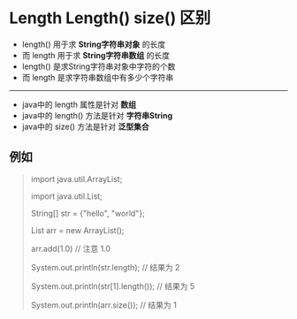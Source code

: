 # Length Length() size() 区别

+ length() 用于求 **String字符串对象** 的长度
+ 而 length 用于求 **String字符串数组** 的长度
+  length() 是求String字符串对象中字符的个数
+ 而 length 是求字符串数组中有多少个字符串

----

+ java中的 length 属性是针对 **数组** 
+ java中的 length() 方法是针对 **字符串String** 
+ java中的 size() 方法是针对 **泛型集合**

## 例如

> import java.util.ArrayList;
>
> import java.util.List;
>
> String[] str = {"hello", "world"};
>
> List<Double> arr = new ArrayList<Double>();
>
> arr.add(1.0) // 注意 1.0 
>
> System.out.println(str.length); // 结果为 2
>
> System.out.println(str[1].length()); // 结果为 5
>
> System.out.println(arr.size()); // 结果为 1





